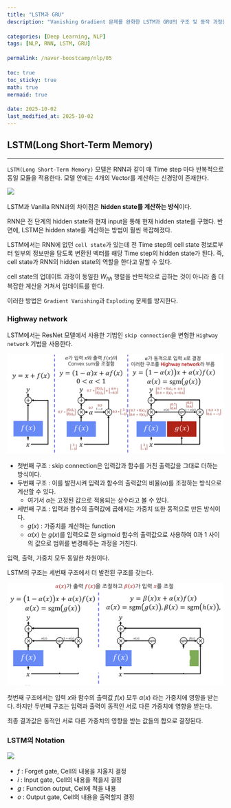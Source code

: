 ```yaml
---
title: "LSTM과 GRU"
description: "Vanishing Gradient 문제를 완화한 LSTM과 GRU의 구조 및 동작 과정을 정리한 포스트입니다."

categories: [Deep Learning, NLP]
tags: [NLP, RNN, LSTM, GRU]

permalink: /naver-boostcamp/nlp/05

toc: true
toc_sticky: true
math: true
mermaid: true

date: 2025-10-02
last_modified_at: 2025-10-02
---
```



## LSTM(Long Short-Term Memory)
--------

`LSTM(Long Short-Term Memory)` 모델은 RNN과 같이 매 Time step 마다 반복적으로 동일 모듈을 적용한다. 모델 안에는 4개의 Vector를 계산하는 신경망이 존재한다.

<img src="https://colah.github.io/posts/2015-08-Understanding-LSTMs/img/LSTM3-chain.png">

LSTM과 Vanilla RNN과의 차이점은 **hidden state를 계산하는 방식**이다. 

RNN은 전 단계의 hidden state와 현재 input을 통해 현재 hidden state를 구했다. 반면에, LSTM은 hidden state를 계산하는 방법이 훨씬 복잡해졌다. 

LSTM에서는 RNN에 없던 `cell state`가 있는데 전 Time step의 cell state 정보로부터 일부의 정보만을 담도록 변환된 벡터를 해당 Time step의 hidden state가 된다. 즉, cell state가 RNN의 hidden state의 역할을 한다고 말할 수 있다.

cell state의 업데이트 과정이 동일한 $W_{hh}$ 행렬을 반복적으로 곱하는 것이 아니라 좀 더 복잡한 계산을 거쳐서 업데이트를 한다.

이러한 방법은 `Gradient Vanishing`과 `Exploding` 문제를 방지한다.

### Highway network

LSTM에서는 ResNet 모델에서 사용한 기법인 `skip connection`을 변형한 `Highway network` 기법을 사용한다.

<img src="../assets/img/post/naver-boostcamp/highway_network.png">


- 첫번째 구조 : skip connection은 입력값과 함수를 거친 출력값을 그대로 더하는 방식이다.
- 두번쨰 구조 : 이를 발전시켜 입력과 함수의 출력값의 비율($\alpha$)를 조정하는 방식으로 계산할 수 있다.
    - 여기서 $\alpha$는 고정된 값으로 적용되는 상수라고 볼 수 있다.
- 세번째 구조 : 입력과 함수의 출력값에 곱해지는 가중치 또한 동적으로 만든 방식이다.
    - $g(x)$ : 가중치를 계산하는 function
    - $\alpha(x)$ 는 $g(x)$를 입력으로 한 sigmoid 함수의 출력값으로 사용하여 0과 1 사이의 값으로 범위를 변경해주는 과정을 거친다.

입력, 출력, 가중치 모두 동일한 차원이다.

LSTM의 구조는 세번째 구조에서 더 발전된 구조를 갖는다.

<img src="../assets/img/post/naver-boostcamp/highway_lstm.png">

첫번째 구조에서는 입력 $x$와 함수의 출력값 $f(x)$ 모두 $\alpha(x)$ 라는 가중치에 영향을 받는다. 하지만 두번째 구조는 입력과 출력이 동적인 서로 다른 가중치에 영향을 받는다.

최종 결과값은 동적인 서로 다른 가중치의 영향을 받는 값들의 합으로 결정된다.

### LSTM의 Notation

<img src="https://blogik.netlify.app/static/cc43e293065452a61da12fc9751d7438/2bef9/lstm-gates.png">

- $f$ : Forget gate, Cell의 내용을 지울지 결정
- $i$ : Input gate, Cell의 내용을 적을지 결정
- $g$ : Function output, Cell에 적을 내용
- $o$ : Output gate, Cell의 내용을 출력할지 결정
